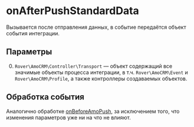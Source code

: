 # onAfterPushStandardData
Вызывается после отправления данных, в событие передаётся объект события интеграции.

## Параметры
0. `Rover\AmoCRM\Controller\Transport` — объект содержащий все значимые объекты процесса интеграции, в т.ч. `Rover\AmoCRM\Event` и `Rover\AmoCRM\Profile`, а также контроллеры создаваемых объектов.

## Обработка события
Аналогично обработке [onBeforeAmoPush](./onbeforeamopush.md), за исключением того, что изменения параметров уже ни на что не влияют.